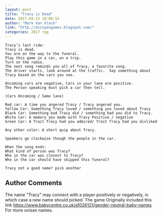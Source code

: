 ```yaml
---
layout: post
title: "Tracy is Dead"
date: 2017-04-15 10:06:52
author: "Mark Van Vlack"
link: "http://dustpangames.blogspot.com/"
categories: 2017 rpg
---
```

```
Tracy’s last ride:
Tracy is dead.
You are on the way to the funeral.
Play this game in a car, on a trip.
Turn on the radio.
The next song reminds you all of Tracy, a favorite song.
The driver starts, look around at the traffic.  Say something about Tracy based on the cars you see.

Oncoming cars are negative, Cars in your lane are positive.
The Person speaking must pick a car then tell.

(Cars Oncoming / Same lane)

Red car: A time you angered Tracy / Tracy angered you.
Yellow Car: Something Tracy loved / something you loved about Tracy
Black Car: Something bad Tracy did / something bad you did to Tracy.
White Car: A memory you made with Tracy Positive / negative
Green Car: A Trait Tracy had you admired/ Trait Tracy had you disliked

Any other color: A short quip about Tracy.

Speakers go clockwise though the people in the car.

When the song ends:
What kind of person was Tracy?
Who in the car was closest to Tracy?
Who in the car should have skipped this funeral?

Tracy not a good name? pick another 
```
## Author Comments 

The name "Tracy" may connect with a player positively or negatively, in which case a new name should picked. The game Originally included this link https://www.babycentre.co.uk/a1026121/gender-neutral-baby-names 
For more unisex names. 
